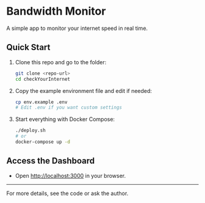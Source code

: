 # Bandwidth Monitor

A simple app to monitor your internet speed in real time.

## Quick Start

1. Clone this repo and go to the folder:
   ```bash
   git clone <repo-url>
   cd checkYourInternet
   ```
2. Copy the example environment file and edit if needed:
   ```bash
   cp env.example .env
   # Edit .env if you want custom settings
   ```
3. Start everything with Docker Compose:
   ```bash
   ./deploy.sh
   # or
   docker-compose up -d
   ```

## Access the Dashboard

- Open [http://localhost:3000](http://localhost:3000) in your browser.

---

For more details, see the code or ask the author. 